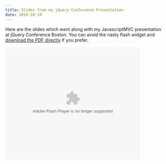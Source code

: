 ```yaml
--- 
title: Slides from my jQuery Conference Presentation
date: 2010-10-18
---
```


[download the PDF directly]: http://dl.dropbox.com/u/102356/organizing-code-with-javascriptmvc.pdf

Here are the slides which went along with my JavascriptMVC presentation at jQuery Conference Boston. You can avoid the nasty flash widget and [download the PDF directly] if you prefer.

<p id="__ss_5467723"><object id="__sse5467723" width="425" height="355"><param name="movie" value="http://static.slidesharecdn.com/swf/ssplayer2.swf?doc=jqconf-101017163158-phpapp01&stripped_title=jqconf&userName=tdreyno" /><param name="allowFullScreen" value="true"/><param name="allowScriptAccess" value="always"/><embed name="__sse5467723" src="http://static.slidesharecdn.com/swf/ssplayer2.swf?doc=jqconf-101017163158-phpapp01&stripped_title=jqconf&userName=tdreyno" type="application/x-shockwave-flash" allowscriptaccess="always" allowfullscreen="true" width="425" height="355"></embed></object></p>
